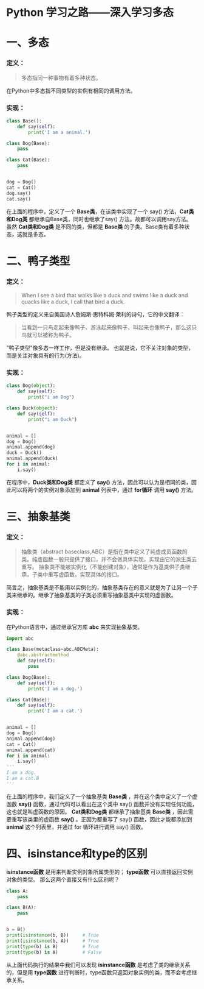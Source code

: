 # Python 学习之路——深入学习多态

# 一、多态

### 定义：
> 多态指同一种事物有着多种状态。

在Python中多态指不同类型的实例有相同的调用方法。
### 实现：

```python
class Base():
    def say(self):
        print('I am a animal.')

class Dog(Base):
    pass

class Cat(Base):
    pass


dog = Dog()
cat = Cat()
dog.say()
cat.say()
```
在上面的程序中，定义了一个 **Base类**，在该类中实现了一个 say() 方法，**Cat类和Dog类** 都继承自Base类，同时也继承了say() 方法。故都可以调用say方法。
虽然 **Cat类和Dog类** 是不同的类，但都是 **Base类** 的子类。Base类有着多种状态，这就是多态。
 # 二、鸭子类型
 ### 定义：
> When I see a bird that walks like a duck and swims like a duck and quacks like a duck, I call that bird a duck.

鸭子类型的定义来自美国诗人詹姆斯·惠特科姆·莱利的诗句，它的中文翻译：
>当看到一只鸟走起来像鸭子、游泳起来像鸭子、叫起来也像鸭子，那么这只鸟就可以被称为鸭子。

"鸭子类型"像多态一样工作，但是没有继承。
也就是说，它不关注对象的类型，而是关注对象具有的行为(方法)。
### 实现：
```python
class Dog(object):
    def say(self):
        print("i am Dog")

class Duck(object):
    def say(self):
        print("i am Duck")


animal = []
dog = Dog()
animal.append(dog)
duck = Duck()
animal.append(duck)
for i in animal:
    i.say()
```
在程序中，**Duck类和Dog类** 都定义了 **say()** 方法，因此可以认为是相同的类，因此可以将两个的实例对象添加到 **animal** 列表中，通过 **for循环** 调用 **say()** 方法。
# 三、抽象基类
### 定义：
> 抽象类（abstract baseclass,ABC）是指在类中定义了纯虚成员函数的类。纯虚函数一般只提供了接口，并不会做具体实现，实现由它的派生类去重写。
> 抽象类不能被实例化（不能创建对象），通常是作为基类供子类继承，子类中重写虚函数，实现具体的接口。

简言之，抽象基类是不能用以实例化的，抽象基类存在的意义就是为了让另一个子类来继承的。继承了抽象基类的子类必须重写抽象基类中实现的虚函数。
### 实现：
在Python语言中，通过继承官方库 **abc** 来实现抽象基类。

```python
import abc

class Base(metaclass=abc.ABCMeta):
    @abc.abstractmethod
    def say(self):
        pass

class Dog(Base):
    def say(self):
        print('I am a dog.')

class Cat(Base):
    def say(self):
        print('I am a cat.')


animal = []
dog = Dog()
animal.append(dog)
cat = Cat()
animal.append(cat)
for i in animal:
    i.say()
'''
I am a dog.
I am a cat.B
'''
```
在上面的程序中，我们定义了一个抽象基类 **Base类** ，并在这个类中定义了一个虚函数 **say()** 函数，通过代码可以看出在这个类中 say() 函数并没有实现任何功能，这也就是叫虚函数的原因。
**Cat类和Dog类** 都继承了抽象基类 **Base类** ，因此需要重写该类里的虚函数 **say()** 。正因为都重写了 say() 函数，因此才能都添加到 **animal** 这个列表里，并通过 for 循环进行调用 say() 函数。
# 四、isinstance和type的区别
**isinstance函数** 是用来判断实例对象所属类型的；
**type函数** 可以直接返回实例对象的类型。
那么这两个直接又有什么区别呢？

```python
class A:
    pass

class B(A):
    pass


b = B()
print(isinstance(b, B))     # True
print(isinstance(b, A))     # True
print(type(b) is B)         # True
print(type(b) is A)         # False  
```
从上面代码执行的结果中我们可以发现 **isinstance函数** 是考虑了类的继承关系的，但是用 **type函数** 进行判断时，type函数只返回对象实例的类，而不会考虑继承关系。